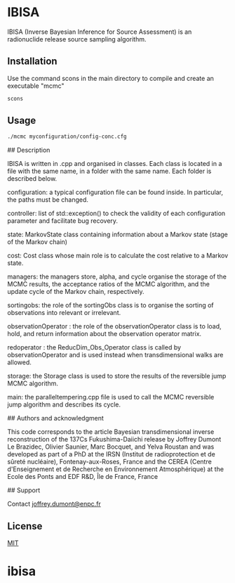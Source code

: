 # IBISA

IBISA (Inverse Bayesian Inference for Source Assessment) is an radionuclide release source sampling algorithm.

## Installation

Use the command
scons
in the main directory to compile and create an executable "mcmc"

```bash
scons
```

## Usage

```bash
./mcmc myconfiguration/config-conc.cfg
```

## Description

IBISA is written in .cpp and organised in classes.
Each class is located in a file with the same name, in a folder with the same name.
Each folder is described below.

configuration: a typical configuration file can be found inside. In particular, the paths must be changed.

controller: list of std::exception() to check the validity of each configuration parameter and facilitate bug recovery.

state: MarkovState class containing information about a Markov state (stage of the Markov chain)

cost: Cost class whose main role is to calculate the cost relative to a Markov state.

managers: the managers store, alpha, and cycle organise the storage of the MCMC results, the acceptance ratios of the MCMC algorithm, and the update cycle of the Markov chain, respectively.

sortingobs: the role of the sortingObs class is to organise the sorting of observations into relevant or irrelevant.

observationOperator : the role of the observationOperator class is to load, hold, and return information about the observation operator matrix.

redoperator : the ReducDim_Obs_Operator class is called by observationOperator and is used instead when transdimensional walks are allowed.

storage: the Storage class is used to store the results of the reversible jump MCMC algorithm.

main: the paralleltempering.cpp file is used to call the MCMC reversible jump algorithm and describes its cycle.


## Authors and acknowledgment

This code corresponds to the article 
Bayesian transdimensional inverse reconstruction of the 137Cs Fukushima-Daiichi release
by Joffrey Dumont Le Brazidec, Olivier Saunier, Marc Bocquet, and Yelva Roustan
and was developed as part of a PhD at 
the IRSN (Institut de radioprotection et de sûreté nucléaire), Fontenay-aux-Roses, France
and the CEREA (Centre d'Enseignement et de Recherche en Environnement Atmosphérique) at the Ecole des Ponts and EDF R&D, Île de France, France

## Support

Contact joffrey.dumont@enpc.fr

## License

[MIT](https://choosealicense.com/licenses/mit/)
# ibisa
